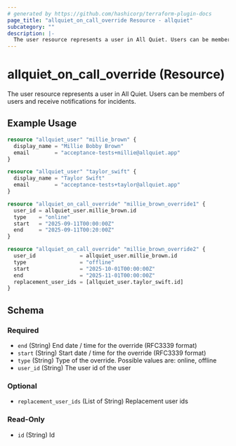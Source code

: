 ```yaml
---
# generated by https://github.com/hashicorp/terraform-plugin-docs
page_title: "allquiet_on_call_override Resource - allquiet"
subcategory: ""
description: |-
  The user resource represents a user in All Quiet. Users can be members of users and receive notifications for incidents.
---
```


# allquiet_on_call_override (Resource)

The user resource represents a user in All Quiet. Users can be members of users and receive notifications for incidents.

## Example Usage

```terraform
resource "allquiet_user" "millie_brown" {
  display_name = "Millie Bobby Brown"
  email        = "acceptance-tests+millie@allquiet.app"
}

resource "allquiet_user" "taylor_swift" {
  display_name = "Taylor Swift"
  email        = "acceptance-tests+taylor@allquiet.app"
}

resource "allquiet_on_call_override" "millie_brown_override1" {
  user_id = allquiet_user.millie_brown.id
  type    = "online"
  start   = "2025-09-11T00:00:00Z"
  end     = "2025-09-11T00:20:00Z"
}

resource "allquiet_on_call_override" "millie_brown_override2" {
  user_id              = allquiet_user.millie_brown.id
  type                 = "offline"
  start                = "2025-10-01T00:00:00Z"
  end                  = "2025-11-01T00:00:00Z"
  replacement_user_ids = [allquiet_user.taylor_swift.id]
}
```

<!-- schema generated by tfplugindocs -->
## Schema

### Required

- `end` (String) End date / time for the override (RFC3339 format)
- `start` (String) Start date / time for the override (RFC3339 format)
- `type` (String) Type of the override. Possible values are: online, offline
- `user_id` (String) The user id of the user

### Optional

- `replacement_user_ids` (List of String) Replacement user ids

### Read-Only

- `id` (String) Id
